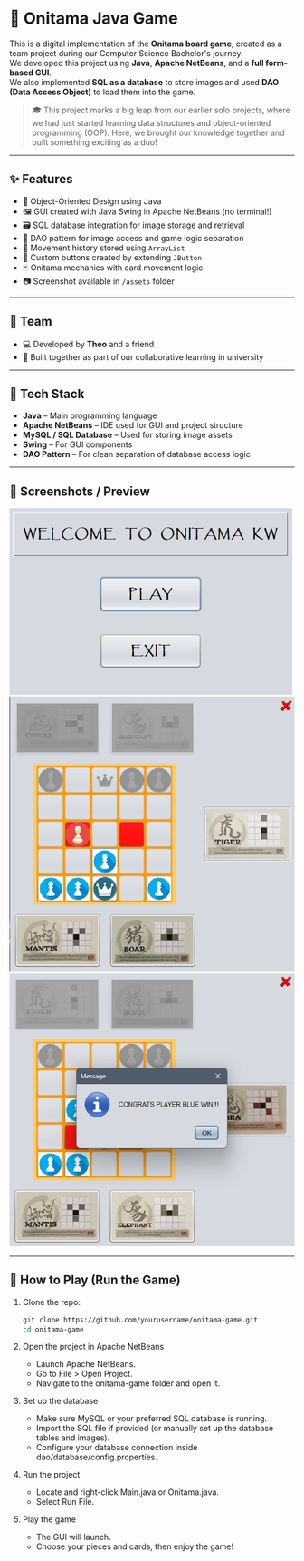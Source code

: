 # 🐉 Onitama Java Game

This is a digital implementation of the **Onitama board game**, created as a team project during our Computer Science Bachelor's journey.  
We developed this project using **Java**, **Apache NetBeans**, and a **full form-based GUI**.  
We also implemented **SQL as a database** to store images and used **DAO (Data Access Object)** to load them into the game.

> 🎓 This project marks a big leap from our earlier solo projects, where we had just started learning data structures and object-oriented programming (OOP). Here, we brought our knowledge together and built something exciting as a duo!

---

## ✨ Features

- 🧠 Object-Oriented Design using Java
- 🖼️ GUI created with Java Swing in Apache NetBeans (no terminal!)
- 🗃️ SQL database integration for image storage and retrieval
- 🧩 DAO pattern for image access and game logic separation
- 🧵 Movement history stored using `ArrayList`
- 🔘 Custom buttons created by extending `JButton`
- 🃏 Onitama mechanics with card movement logic
- 📷 Screenshot available in `/assets` folder

---

## 👥 Team

- 💻 Developed by **Theo** and a friend  
- 🤝 Built together as part of our collaborative learning in university

---

## 🧰 Tech Stack

- **Java** – Main programming language  
- **Apache NetBeans** – IDE used for GUI and project structure  
- **MySQL / SQL Database** – Used for storing image assets  
- **Swing** – For GUI components  
- **DAO Pattern** – For clean separation of database access logic

---

## 📸 Screenshots / Preview

![Main Menu Preview](assets/Screenshot-01-MainMenu.png)
![Gameplay Preview](assets/Screenshot-04.png)
![End Game Preview](assets/Screenshot-06-EndGame.png)

---

## 🚀 How to Play (Run the Game)

1. Clone the repo:
   ```bash
   git clone https://github.com/yourusername/onitama-game.git
   cd onitama-game

2. Open the project in Apache NetBeans
    - Launch Apache NetBeans.
    - Go to File > Open Project.
    - Navigate to the onitama-game folder and open it.

3. Set up the database
    - Make sure MySQL or your preferred SQL database is running.
    - Import the SQL file if provided (or manually set up the database tables and images).
    - Configure your database connection inside dao/database/config.properties.

4. Run the project
    - Locate and right-click Main.java or Onitama.java.
    - Select Run File.

5. Play the game
    - The GUI will launch.
    - Choose your pieces and cards, then enjoy the game!
